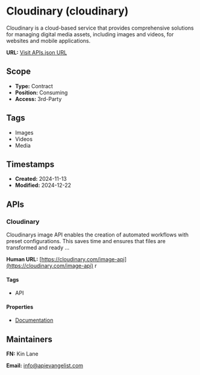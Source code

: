 # Cloudinary (cloudinary)
Cloudinary is a cloud-based service that provides comprehensive solutions for managing digital media assets, including images and videos, for websites and mobile applications. 


**URL:** [Visit APIs.json URL](https://raw.githubusercontent.com/api-search/cloudinary/refs/heads/main/apis.yml)

## Scope

- **Type:** Contract 
- **Position:** Consuming 
- **Access:** 3rd-Party 

## Tags

- Images
- Videos
- Media

## Timestamps

- **Created:** 2024-11-13 
- **Modified:** 2024-12-22 

## APIs

### Cloudinary
Cloudinarys image API enables the creation of automated workflows with preset configurations. This saves time and ensures that files are transformed and ready ...

**Human URL:** [https://cloudinary.com/image-api](https://cloudinary.com/image-api)
r

#### Tags

- API

#### Properties

- [Documentation](https://cloudinary.com/image-api)

## Maintainers

**FN:** Kin Lane

**Email:** info@apievangelist.com

